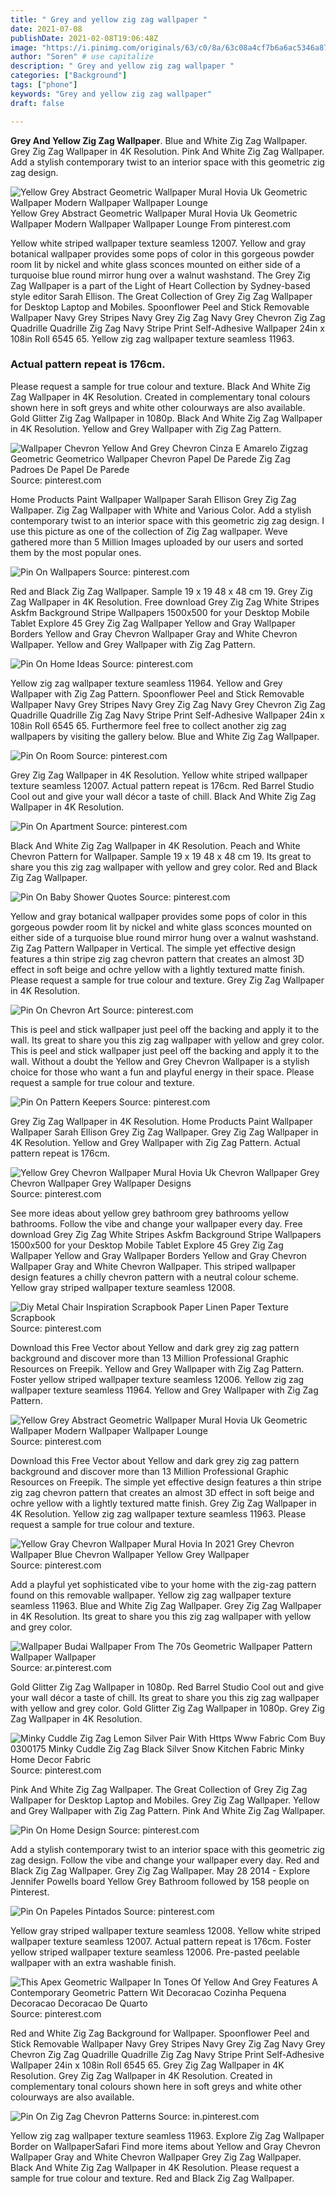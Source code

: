 ```yaml
---
title: " Grey and yellow zig zag wallpaper "
date: 2021-07-08
publishDate: 2021-02-08T19:06:48Z
image: "https://i.pinimg.com/originals/63/c0/8a/63c08a4cf7b6a6ac5346a8700c5e3474.jpg"
author: "Soren" # use capitalize
description: " Grey and yellow zig zag wallpaper "
categories: ["Background"]
tags: ["phone"]
keywords: "Grey and yellow zig zag wallpaper"
draft: false

---
```



**Grey And Yellow Zig Zag Wallpaper**. Blue and White Zig Zag Wallpaper. Grey Zig Zag Wallpaper in 4K Resolution. Pink And White Zig Zag Wallpaper. Add a stylish contemporary twist to an interior space with this geometric zig zag design.

![Yellow Grey Abstract Geometric Wallpaper Mural Hovia Uk Geometric Wallpaper Modern Wallpaper Wallpaper Lounge](https://i.pinimg.com/originals/54/fa/09/54fa09e0c81283cb725bcfaa4f4a86b7.png "Yellow Grey Abstract Geometric Wallpaper Mural Hovia Uk Geometric Wallpaper Modern Wallpaper Wallpaper Lounge")
Yellow Grey Abstract Geometric Wallpaper Mural Hovia Uk Geometric Wallpaper Modern Wallpaper Wallpaper Lounge From pinterest.com


Yellow white striped wallpaper texture seamless 12007. Yellow and gray botanical wallpaper provides some pops of color in this gorgeous powder room lit by nickel and white glass sconces mounted on either side of a turquoise blue round mirror hung over a walnut washstand. The Grey Zig Zag Wallpaper is a part of the Light of Heart Collection by Sydney-based style editor Sarah Ellison. The Great Collection of Grey Zig Zag Wallpaper for Desktop Laptop and Mobiles. Spoonflower Peel and Stick Removable Wallpaper Navy Grey Stripes Navy Grey Zig Zag Navy Grey Chevron Zig Zag Quadrille Quadrille Zig Zag Navy Stripe Print Self-Adhesive Wallpaper 24in x 108in Roll 6545 65. Yellow zig zag wallpaper texture seamless 11963.

### Actual pattern repeat is 176cm.

Please request a sample for true colour and texture. Black And White Zig Zag Wallpaper in 4K Resolution. Created in complementary tonal colours shown here in soft greys and white other colourways are also available. Gold Glitter Zig Zag Wallpaper in 1080p. Black And White Zig Zag Wallpaper in 4K Resolution. Yellow and Grey Wallpaper with Zig Zag Pattern.


![Wallpaper Chevron Yellow And Grey Chevron Cinza E Amarelo Zigzag Geometric Geometrico Wallpaper Chevron Papel De Parede Zig Zag Padroes De Papel De Parede](https://i.pinimg.com/originals/33/89/a2/3389a25c8fe93a5ac4086399d52dfb38.jpg "Wallpaper Chevron Yellow And Grey Chevron Cinza E Amarelo Zigzag Geometric Geometrico Wallpaper Chevron Papel De Parede Zig Zag Padroes De Papel De Parede")
Source: pinterest.com

Home Products Paint Wallpaper Wallpaper Sarah Ellison Grey Zig Zag Wallpaper. Zig Zag Wallpaper with White and Various Color. Add a stylish contemporary twist to an interior space with this geometric zig zag design. I use this picture as one of the collection of Zig Zag wallpaper. Weve gathered more than 5 Million Images uploaded by our users and sorted them by the most popular ones.

![Pin On Wallpapers](https://i.pinimg.com/736x/83/12/c0/8312c018d63816f4138cc15957e03d71.jpg "Pin On Wallpapers")
Source: pinterest.com

Red and Black Zig Zag Wallpaper. Sample 19 x 19 48 x 48 cm 19. Grey Zig Zag Wallpaper in 4K Resolution. Free download Grey Zig Zag White Stripes Askfm Background Stripe Wallpapers 1500x500 for your Desktop Mobile Tablet Explore 45 Grey Zig Zag Wallpaper Yellow and Gray Wallpaper Borders Yellow and Gray Chevron Wallpaper Gray and White Chevron Wallpaper. Yellow and Grey Wallpaper with Zig Zag Pattern.

![Pin On Home Ideas](https://i.pinimg.com/originals/b1/2a/2b/b12a2b31df717707d6aa64d720530100.png "Pin On Home Ideas")
Source: pinterest.com

Yellow zig zag wallpaper texture seamless 11964. Yellow and Grey Wallpaper with Zig Zag Pattern. Spoonflower Peel and Stick Removable Wallpaper Navy Grey Stripes Navy Grey Zig Zag Navy Grey Chevron Zig Zag Quadrille Quadrille Zig Zag Navy Stripe Print Self-Adhesive Wallpaper 24in x 108in Roll 6545 65. Furthermore feel free to collect another zig zag wallpapers by visiting the gallery below. Blue and White Zig Zag Wallpaper.

![Pin On Room](https://i.pinimg.com/originals/5e/e6/1e/5ee61e242067eef2df172556afb7990b.jpg "Pin On Room")
Source: pinterest.com

Grey Zig Zag Wallpaper in 4K Resolution. Yellow white striped wallpaper texture seamless 12007. Actual pattern repeat is 176cm. Red Barrel Studio Cool out and give your wall décor a taste of chill. Black And White Zig Zag Wallpaper in 4K Resolution.

![Pin On Apartment](https://i.pinimg.com/originals/1a/d3/02/1ad302c03ebbbc1818bced27a65cf7b5.png "Pin On Apartment")
Source: pinterest.com

Black And White Zig Zag Wallpaper in 4K Resolution. Peach and White Chevron Pattern for Wallpaper. Sample 19 x 19 48 x 48 cm 19. Its great to share you this zig zag wallpaper with yellow and grey color. Red and Black Zig Zag Wallpaper.

![Pin On Baby Shower Quotes](https://i.pinimg.com/originals/56/f5/eb/56f5eb75c9768723e58dd5637ed51ab3.jpg "Pin On Baby Shower Quotes")
Source: pinterest.com

Yellow and gray botanical wallpaper provides some pops of color in this gorgeous powder room lit by nickel and white glass sconces mounted on either side of a turquoise blue round mirror hung over a walnut washstand. Zig Zag Pattern Wallpaper in Vertical. The simple yet effective design features a thin stripe zig zag chevron pattern that creates an almost 3D effect in soft beige and ochre yellow with a lightly textured matte finish. Please request a sample for true colour and texture. Grey Zig Zag Wallpaper in 4K Resolution.

![Pin On Chevron Art](https://i.pinimg.com/originals/11/54/e3/1154e34d2e8e696834ef6f46b5aff63f.jpg "Pin On Chevron Art")
Source: pinterest.com

This is peel and stick wallpaper just peel off the backing and apply it to the wall. Its great to share you this zig zag wallpaper with yellow and grey color. This is peel and stick wallpaper just peel off the backing and apply it to the wall. Without a doubt the Yellow and Grey Chevron Wallpaper is a stylish choice for those who want a fun and playful energy in their space. Please request a sample for true colour and texture.

![Pin On Pattern Keepers](https://i.pinimg.com/originals/2e/cd/73/2ecd73b515843c5746608a87da923598.png "Pin On Pattern Keepers")
Source: pinterest.com

Grey Zig Zag Wallpaper in 4K Resolution. Home Products Paint Wallpaper Wallpaper Sarah Ellison Grey Zig Zag Wallpaper. Grey Zig Zag Wallpaper in 4K Resolution. Yellow and Grey Wallpaper with Zig Zag Pattern. Actual pattern repeat is 176cm.

![Yellow Grey Chevron Wallpaper Mural Hovia Uk Chevron Wallpaper Grey Chevron Wallpaper Grey Wallpaper Designs](https://i.pinimg.com/originals/d9/5b/19/d95b1991fa0c7c55d2a2b3e83f0a9c2f.jpg "Yellow Grey Chevron Wallpaper Mural Hovia Uk Chevron Wallpaper Grey Chevron Wallpaper Grey Wallpaper Designs")
Source: pinterest.com

See more ideas about yellow grey bathroom grey bathrooms yellow bathrooms. Follow the vibe and change your wallpaper every day. Free download Grey Zig Zag White Stripes Askfm Background Stripe Wallpapers 1500x500 for your Desktop Mobile Tablet Explore 45 Grey Zig Zag Wallpaper Yellow and Gray Wallpaper Borders Yellow and Gray Chevron Wallpaper Gray and White Chevron Wallpaper. This striped wallpaper design features a chilly chevron pattern with a neutral colour scheme. Yellow gray striped wallpaper texture seamless 12008.

![Diy Metal Chair Inspiration Scrapbook Paper Linen Paper Texture Scrapbook](https://i.pinimg.com/originals/c9/68/14/c96814e1df82f514cd24b098965d9c4a.jpg "Diy Metal Chair Inspiration Scrapbook Paper Linen Paper Texture Scrapbook")
Source: pinterest.com

Download this Free Vector about Yellow and dark grey zig zag pattern background and discover more than 13 Million Professional Graphic Resources on Freepik. Yellow and Grey Wallpaper with Zig Zag Pattern. Foster yellow striped wallpaper texture seamless 12006. Yellow zig zag wallpaper texture seamless 11964. Yellow and Grey Wallpaper with Zig Zag Pattern.

![Yellow Grey Abstract Geometric Wallpaper Mural Hovia Uk Geometric Wallpaper Modern Wallpaper Wallpaper Lounge](https://i.pinimg.com/originals/54/fa/09/54fa09e0c81283cb725bcfaa4f4a86b7.png "Yellow Grey Abstract Geometric Wallpaper Mural Hovia Uk Geometric Wallpaper Modern Wallpaper Wallpaper Lounge")
Source: pinterest.com

Download this Free Vector about Yellow and dark grey zig zag pattern background and discover more than 13 Million Professional Graphic Resources on Freepik. The simple yet effective design features a thin stripe zig zag chevron pattern that creates an almost 3D effect in soft beige and ochre yellow with a lightly textured matte finish. Grey Zig Zag Wallpaper in 4K Resolution. Yellow zig zag wallpaper texture seamless 11963. Please request a sample for true colour and texture.

![Yellow Gray Chevron Wallpaper Mural Hovia In 2021 Grey Chevron Wallpaper Blue Chevron Wallpaper Yellow Grey Wallpaper](https://i.pinimg.com/originals/f5/e3/0c/f5e30cb27806b99f80b302512cc1974f.jpg "Yellow Gray Chevron Wallpaper Mural Hovia In 2021 Grey Chevron Wallpaper Blue Chevron Wallpaper Yellow Grey Wallpaper")
Source: pinterest.com

Add a playful yet sophisticated vibe to your home with the zig-zag pattern found on this removable wallpaper. Yellow zig zag wallpaper texture seamless 11963. Blue and White Zig Zag Wallpaper. Grey Zig Zag Wallpaper in 4K Resolution. Its great to share you this zig zag wallpaper with yellow and grey color.

![Wallpaper Budai Wallpaper From The 70s Geometric Wallpaper Pattern Wallpaper Wallpaper](https://i.pinimg.com/736x/63/01/a4/6301a470e9fb20a797bd80fa05e0cdc5.jpg "Wallpaper Budai Wallpaper From The 70s Geometric Wallpaper Pattern Wallpaper Wallpaper")
Source: ar.pinterest.com

Gold Glitter Zig Zag Wallpaper in 1080p. Red Barrel Studio Cool out and give your wall décor a taste of chill. Its great to share you this zig zag wallpaper with yellow and grey color. Gold Glitter Zig Zag Wallpaper in 1080p. Grey Zig Zag Wallpaper in 4K Resolution.

![Minky Cuddle Zig Zag Lemon Silver Pair With Https Www Fabric Com Buy 0300175 Minky Cuddle Zig Zag Black Silver Snow Kitchen Fabric Minky Home Decor Fabric](https://i.pinimg.com/originals/89/7c/83/897c83abc32400fd69e7da6479a45dc9.jpg "Minky Cuddle Zig Zag Lemon Silver Pair With Https Www Fabric Com Buy 0300175 Minky Cuddle Zig Zag Black Silver Snow Kitchen Fabric Minky Home Decor Fabric")
Source: pinterest.com

Pink And White Zig Zag Wallpaper. The Great Collection of Grey Zig Zag Wallpaper for Desktop Laptop and Mobiles. Grey Zig Zag Wallpaper. Yellow and Grey Wallpaper with Zig Zag Pattern. Pink And White Zig Zag Wallpaper.

![Pin On Home Design](https://i.pinimg.com/originals/a8/a1/6d/a8a16d0ebd499242a0e6ebe9127b966e.jpg "Pin On Home Design")
Source: pinterest.com

Add a stylish contemporary twist to an interior space with this geometric zig zag design. Follow the vibe and change your wallpaper every day. Red and Black Zig Zag Wallpaper. Grey Zig Zag Wallpaper. May 28 2014 - Explore Jennifer Powells board Yellow Grey Bathroom followed by 158 people on Pinterest.

![Pin On Papeles Pintados](https://i.pinimg.com/736x/c2/0d/bf/c20dbf772984751f1cf53881e42ed07b.jpg "Pin On Papeles Pintados")
Source: pinterest.com

Yellow gray striped wallpaper texture seamless 12008. Yellow white striped wallpaper texture seamless 12007. Actual pattern repeat is 176cm. Foster yellow striped wallpaper texture seamless 12006. Pre-pasted peelable wallpaper with an extra washable finish.

![This Apex Geometric Wallpaper In Tones Of Yellow And Grey Features A Contemporary Geometric Pattern Wit Decoracao Cozinha Pequena Decoracao Decoracao De Quarto](https://i.pinimg.com/474x/30/ca/21/30ca21378a942c43978ab838baba1cc3.jpg "This Apex Geometric Wallpaper In Tones Of Yellow And Grey Features A Contemporary Geometric Pattern Wit Decoracao Cozinha Pequena Decoracao Decoracao De Quarto")
Source: pinterest.com

Red and White Zig Zag Background for Wallpaper. Spoonflower Peel and Stick Removable Wallpaper Navy Grey Stripes Navy Grey Zig Zag Navy Grey Chevron Zig Zag Quadrille Quadrille Zig Zag Navy Stripe Print Self-Adhesive Wallpaper 24in x 108in Roll 6545 65. Grey Zig Zag Wallpaper in 4K Resolution. Grey Zig Zag Wallpaper in 4K Resolution. Created in complementary tonal colours shown here in soft greys and white other colourways are also available.

![Pin On Zig Zag Chevron Patterns](https://i.pinimg.com/originals/63/c0/8a/63c08a4cf7b6a6ac5346a8700c5e3474.jpg "Pin On Zig Zag Chevron Patterns")
Source: in.pinterest.com

Yellow zig zag wallpaper texture seamless 11963. Explore Zig Zag Wallpaper Border on WallpaperSafari Find more items about Yellow and Gray Chevron Wallpaper Gray and White Chevron Wallpaper Grey Zig Zag Wallpaper. Black And White Zig Zag Wallpaper in 4K Resolution. Please request a sample for true colour and texture. Red and Black Zig Zag Wallpaper.

